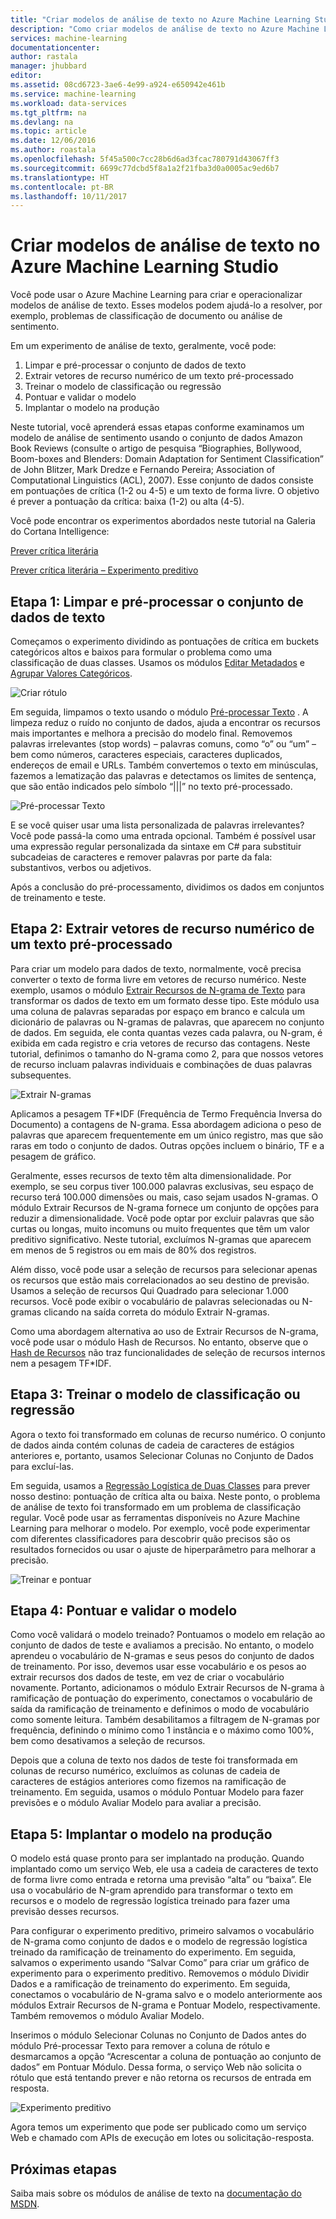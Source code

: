 ```yaml
---
title: "Criar modelos de análise de texto no Azure Machine Learning Studio | Microsoft Docs"
description: "Como criar modelos de análise de texto no Azure Machine Learning Studio usando módulos de pré-processamento de texto, N-gramas ou hash de recursos"
services: machine-learning
documentationcenter: 
author: rastala
manager: jhubbard
editor: 
ms.assetid: 08cd6723-3ae6-4e99-a924-e650942e461b
ms.service: machine-learning
ms.workload: data-services
ms.tgt_pltfrm: na
ms.devlang: na
ms.topic: article
ms.date: 12/06/2016
ms.author: roastala
ms.openlocfilehash: 5f45a500c7cc28b6d6ad3fcac780791d43067ff3
ms.sourcegitcommit: 6699c77dcbd5f8a1a2f21fba3d0a0005ac9ed6b7
ms.translationtype: HT
ms.contentlocale: pt-BR
ms.lasthandoff: 10/11/2017
---
```

# <a name="create-text-analytics-models-in-azure-machine-learning-studio"></a>Criar modelos de análise de texto no Azure Machine Learning Studio
Você pode usar o Azure Machine Learning para criar e operacionalizar modelos de análise de texto. Esses modelos podem ajudá-lo a resolver, por exemplo, problemas de classificação de documento ou análise de sentimento.

Em um experimento de análise de texto, geralmente, você pode:

1. Limpar e pré-processar o conjunto de dados de texto
2. Extrair vetores de recurso numérico de um texto pré-processado
3. Treinar o modelo de classificação ou regressão
4. Pontuar e validar o modelo
5. Implantar o modelo na produção

Neste tutorial, você aprenderá essas etapas conforme examinamos um modelo de análise de sentimento usando o conjunto de dados Amazon Book Reviews (consulte o artigo de pesquisa “Biographies, Bollywood, Boom-boxes and Blenders: Domain Adaptation for Sentiment Classification” de John Blitzer, Mark Dredze e Fernando Pereira; Association of Computational Linguistics (ACL), 2007). Esse conjunto de dados consiste em pontuações de crítica (1-2 ou 4-5) e um texto de forma livre. O objetivo é prever a pontuação da crítica: baixa (1-2) ou alta (4-5).

Você pode encontrar os experimentos abordados neste tutorial na Galeria do Cortana Intelligence:

[Prever crítica literária](https://gallery.cortanaintelligence.com/Experiment/Predict-Book-Reviews-1)

[Prever crítica literária – Experimento preditivo](https://gallery.cortanaintelligence.com/Experiment/Predict-Book-Reviews-Predictive-Experiment-1)

## <a name="step-1-clean-and-preprocess-text-dataset"></a>Etapa 1: Limpar e pré-processar o conjunto de dados de texto
Começamos o experimento dividindo as pontuações de crítica em buckets categóricos altos e baixos para formular o problema como uma classificação de duas classes. Usamos os módulos [Editar Metadados](https://msdn.microsoft.com/library/azure/dn905986.aspx) e [Agrupar Valores Categóricos](https://msdn.microsoft.com/library/azure/dn906014.aspx).

![Criar rótulo](./media/text-analytics-module-tutorial/create-label.png)

Em seguida, limpamos o texto usando o módulo [Pré-processar Texto](https://msdn.microsoft.com/library/azure/mt762915.aspx) . A limpeza reduz o ruído no conjunto de dados, ajuda a encontrar os recursos mais importantes e melhora a precisão do modelo final. Removemos palavras irrelevantes (stop words) – palavras comuns, como “o” ou “um” – bem como números, caracteres especiais, caracteres duplicados, endereços de email e URLs. Também convertemos o texto em minúsculas, fazemos a lematização das palavras e detectamos os limites de sentença, que são então indicados pelo símbolo “|||” no texto pré-processado.

![Pré-processar Texto](./media/text-analytics-module-tutorial/preprocess-text.png)

E se você quiser usar uma lista personalizada de palavras irrelevantes? Você pode passá-la como uma entrada opcional. Também é possível usar uma expressão regular personalizada da sintaxe em C# para substituir subcadeias de caracteres e remover palavras por parte da fala: substantivos, verbos ou adjetivos.

Após a conclusão do pré-processamento, dividimos os dados em conjuntos de treinamento e teste.

## <a name="step-2-extract-numeric-feature-vectors-from-pre-processed-text"></a>Etapa 2: Extrair vetores de recurso numérico de um texto pré-processado
Para criar um modelo para dados de texto, normalmente, você precisa converter o texto de forma livre em vetores de recurso numérico. Neste exemplo, usamos o módulo [Extrair Recursos de N-grama de Texto](https://msdn.microsoft.com/library/azure/mt762916.aspx) para transformar os dados de texto em um formato desse tipo. Este módulo usa uma coluna de palavras separadas por espaço em branco e calcula um dicionário de palavras ou N-gramas de palavras, que aparecem no conjunto de dados. Em seguida, ele conta quantas vezes cada palavra, ou N-gram, é exibida em cada registro e cria vetores de recurso das contagens. Neste tutorial, definimos o tamanho do N-grama como 2, para que nossos vetores de recurso incluam palavras individuais e combinações de duas palavras subsequentes.

![Extrair N-gramas](./media/text-analytics-module-tutorial/extract-ngrams.png)

Aplicamos a pesagem TF*IDF (Frequência de Termo Frequência Inversa do Documento) a contagens de N-grama. Essa abordagem adiciona o peso de palavras que aparecem frequentemente em um único registro, mas que são raras em todo o conjunto de dados. Outras opções incluem o binário, TF e a pesagem de gráfico.

Geralmente, esses recursos de texto têm alta dimensionalidade. Por exemplo, se seu corpus tiver 100.000 palavras exclusivas, seu espaço de recurso terá 100.000 dimensões ou mais, caso sejam usados N-gramas. O módulo Extrair Recursos de N-grama fornece um conjunto de opções para reduzir a dimensionalidade. Você pode optar por excluir palavras que são curtas ou longas, muito incomuns ou muito frequentes que têm um valor preditivo significativo. Neste tutorial, excluímos N-gramas que aparecem em menos de 5 registros ou em mais de 80% dos registros.

Além disso, você pode usar a seleção de recursos para selecionar apenas os recursos que estão mais correlacionados ao seu destino de previsão. Usamos a seleção de recursos Qui Quadrado para selecionar 1.000 recursos. Você pode exibir o vocabulário de palavras selecionadas ou N-gramas clicando na saída correta do módulo Extrair N-gramas.

Como uma abordagem alternativa ao uso de Extrair Recursos de N-grama, você pode usar o módulo Hash de Recursos. No entanto, observe que o [Hash de Recursos](https://msdn.microsoft.com/library/azure/dn906018.aspx) não traz funcionalidades de seleção de recursos internos nem a pesagem TF*IDF.

## <a name="step-3-train-classification-or-regression-model"></a>Etapa 3: Treinar o modelo de classificação ou regressão
Agora o texto foi transformado em colunas de recurso numérico. O conjunto de dados ainda contém colunas de cadeia de caracteres de estágios anteriores e, portanto, usamos Selecionar Colunas no Conjunto de Dados para excluí-las.

Em seguida, usamos a [Regressão Logística de Duas Classes](https://msdn.microsoft.com/library/azure/dn905994.aspx) para prever nosso destino: pontuação de crítica alta ou baixa. Neste ponto, o problema de análise de texto foi transformado em um problema de classificação regular. Você pode usar as ferramentas disponíveis no Azure Machine Learning para melhorar o modelo. Por exemplo, você pode experimentar com diferentes classificadores para descobrir quão precisos são os resultados fornecidos ou usar o ajuste de hiperparâmetro para melhorar a precisão.

![Treinar e pontuar](./media/text-analytics-module-tutorial/scoring-text.png)

## <a name="step-4-score-and-validate-the-model"></a>Etapa 4: Pontuar e validar o modelo
Como você validará o modelo treinado? Pontuamos o modelo em relação ao conjunto de dados de teste e avaliamos a precisão. No entanto, o modelo aprendeu o vocabulário de N-gramas e seus pesos do conjunto de dados de treinamento. Por isso, devemos usar esse vocabulário e os pesos ao extrair recursos dos dados de teste, em vez de criar o vocabulário novamente. Portanto, adicionamos o módulo Extrair Recursos de N-grama à ramificação de pontuação do experimento, conectamos o vocabulário de saída da ramificação de treinamento e definimos o modo de vocabulário como somente leitura. Também desabilitamos a filtragem de N-gramas por frequência, definindo o mínimo como 1 instância e o máximo como 100%, bem como desativamos a seleção de recursos.

Depois que a coluna de texto nos dados de teste foi transformada em colunas de recurso numérico, excluímos as colunas de cadeia de caracteres de estágios anteriores como fizemos na ramificação de treinamento. Em seguida, usamos o módulo Pontuar Modelo para fazer previsões e o módulo Avaliar Modelo para avaliar a precisão.

## <a name="step-5-deploy-the-model-to-production"></a>Etapa 5: Implantar o modelo na produção
O modelo está quase pronto para ser implantado na produção. Quando implantado como um serviço Web, ele usa a cadeia de caracteres de texto de forma livre como entrada e retorna uma previsão “alta” ou “baixa”. Ele usa o vocabulário de N-gram aprendido para transformar o texto em recursos e o modelo de regressão logística treinado para fazer uma previsão desses recursos. 

Para configurar o experimento preditivo, primeiro salvamos o vocabulário de N-grama como conjunto de dados e o modelo de regressão logística treinado da ramificação de treinamento do experimento. Em seguida, salvamos o experimento usando “Salvar Como” para criar um gráfico de experimento para o experimento preditivo. Removemos o módulo Dividir Dados e a ramificação de treinamento do experimento. Em seguida, conectamos o vocabulário de N-grama salvo e o modelo anteriormente aos módulos Extrair Recursos de N-grama e Pontuar Modelo, respectivamente. Também removemos o módulo Avaliar Modelo.

Inserimos o módulo Selecionar Colunas no Conjunto de Dados antes do módulo Pré-processar Texto para remover a coluna de rótulo e desmarcamos a opção “Acrescentar a coluna de pontuação ao conjunto de dados” em Pontuar Módulo. Dessa forma, o serviço Web não solicita o rótulo que está tentando prever e não retorna os recursos de entrada em resposta.

![Experimento preditivo](./media/text-analytics-module-tutorial/predictive-text.png)

Agora temos um experimento que pode ser publicado como um serviço Web e chamado com APIs de execução em lotes ou solicitação-resposta.

## <a name="next-steps"></a>Próximas etapas
Saiba mais sobre os módulos de análise de texto na [documentação do MSDN](https://msdn.microsoft.com/library/azure/dn905886.aspx).

